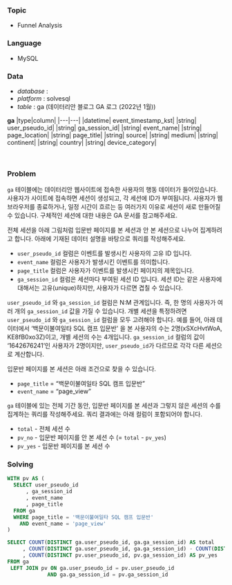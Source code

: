 ### Topic
- Funnel Analysis
  
### Language
- MySQL

### Data
- *database* : 
- *platform* : solvesql 
- *table* : ga (데이터리안 블로그 GA 로그 (2022년 1월))

**ga**
|type|column|
|---|---|
|datetime| event_timestamp_kst|
|string| user_pseudo_id|
|string| ga_session_id|
|string| event_name|
|string| page_location|
|string| page_title|
|string| source|
|string| medium|
|string| continent|
|string| country|
|string| device_category|


<br>

### Problem 
`ga` 테이블에는 데이터리안 웹사이트에 접속한 사용자의 행동 데이터가 들어있습니다. 사용자가 사이트에 접속하면 세션이 생성되고, 각 세션에 ID가 부여됩니다. 사용자가 웹 브라우저를 종료하거나, 일정 시간이 흐르는 등 여러가지 이유로 세션이 새로 만들어질 수 있습니다. 구체적인 세션에 대한 내용은 GA 문서를 참고해주세요.

전체 세션을 아래 그림처럼 입문반 페이지를 본 세션과 안 본 세션으로 나누어 집계하려고 합니다. 아래에 기재된 데이터 설명을 바탕으로 쿼리를 작성해주세요.

- `user_pseudo_id` 컬럼은 이벤트를 발생시킨 사용자의 고유 ID 입니다.
- `event_name` 컬럼은 사용자가 발생시킨 이벤트를 의미합니다.
- `page_title` 컬럼은 사용자가 이벤트를 발생시킨 페이지의 제목입니다.
- `ga_session_id` 컬럼은 세션마다 부여된 세션 ID 입니다. 세션 ID는 같은 사용자에 대해서는 고유(unique)하지만, 사용자가 다르면 겹칠 수 있습니다.
  
`user_pseudo_id` 와 `ga_session_id` 컬럼은 N:M 관계입니다. 즉, 한 명의 사용자가 여러 개의 `ga_session_id` 값을 가질 수 있습니다. 개별 세션을 특정하려면 `user_pseudo_id` 와 `ga_session_id` 컬럼을 모두 고려해야 합니다.
예를 들어, 아래 데이터에서 ‘백문이불여일타 SQL 캠프 입문반' 을 본 사용자의 수는 2명(xSXcHvtWoA, KE8fB0xo3Z)이고, 개별 세션의 수는 4개입니다. `ga_session_id` 컬럼의 값이 ‘1642676241’인 사용자가 2명이지만, `user_pseudo_id`가 다르므로 각각 다른 세션으로 계산합니다.

입문반 페이지를 본 세션은 아래 조건으로 찾을 수 있습니다.

- `page_title` = “백문이불여일타 SQL 캠프 입문반”
- `event_name` = “page_view”
  
`ga` 테이블에 있는 전체 기간 동안, 입문반 페이지를 본 세션과 그렇지 않은 세션의 수를 집계하는 쿼리를 작성해주세요. 쿼리 결과에는 아래 컬럼이 포함되어야 합니다.

- `total` - 전체 세션 수
- `pv_no` - 입문반 페이지를 안 본 세션 수 (= `total` - `pv_yes`)
- `pv_yes` - 입문반 페이지를 본 세션 수


### Solving
```sql
WITH pv AS (
  SELECT user_pseudo_id
      , ga_session_id
      , event_name
      , page_title
  FROM ga
  WHERE page_title = '백문이불여일타 SQL 캠프 입문반'
    AND event_name = 'page_view'
)

SELECT COUNT(DISTINCT ga.user_pseudo_id, ga.ga_session_id) AS total
     , COUNT(DISTINCT ga.user_pseudo_id, ga.ga_session_id) - COUNT(DISTINCT pv.user_pseudo_id, pv.ga_session_id) AS pv_no
     , COUNT(DISTINCT pv.user_pseudo_id, pv.ga_session_id) AS pv_yes
FROM ga
 LEFT JOIN pv ON ga.user_pseudo_id = pv.user_pseudo_id
             AND ga.ga_session_id = pv.ga_session_id
```
